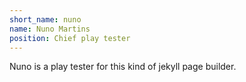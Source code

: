 ```yaml
---
short_name: nuno
name: Nuno Martins
position: Chief play tester
---
```

Nuno is a play tester for this kind of jekyll page builder.
